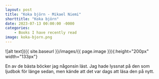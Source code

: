 ```yaml
---
layout: post
title: "Koka björn - Mikael Niemi"
shorttitle: "Koka björn"
date: 2023-07-13 00:00:00 -0000
categories: 
    - Books I have recently read
image: koka-bjorn.png
---
```


![alt text]({{ site.baseurl }}/images/{{ page.image }}){:height="200px" width="133px"}

En av de bästa böcker jag någonsin läst. Jag hade lyssnat på den som ljudbok för länge sedan, men kände att det var dags att läsa den på nytt.